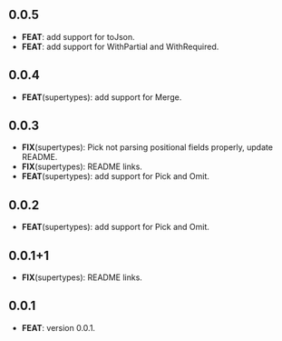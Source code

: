 ## 0.0.5

 - **FEAT**: add support for toJson.
 - **FEAT**: add support for WithPartial and WithRequired.

## 0.0.4

 - **FEAT**(supertypes): add support for Merge.

## 0.0.3

 - **FIX**(supertypes): Pick not parsing positional fields properly, update README.
 - **FIX**(supertypes): README links.
 - **FEAT**(supertypes): add support for Pick and Omit.

## 0.0.2

 - **FEAT**(supertypes): add support for Pick and Omit.

## 0.0.1+1

 - **FIX**(supertypes): README links.

## 0.0.1

 - **FEAT**: version 0.0.1.

